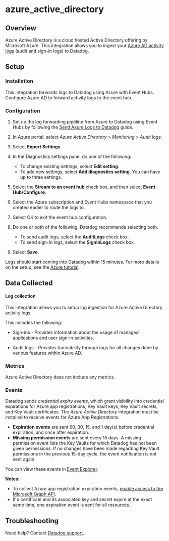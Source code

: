 # azure_active_directory

## Overview

Azure Active Directory is a cloud hosted Active Directory offering by Microsoft Azure.
This integration allows you to ingest your [Azure AD activity logs][1] (audit and sign-in logs) to Datadog.

## Setup

### Installation

This integration forwards logs to Datadog using Azure with Event Hubs. Configure Azure AD to forward activity logs to the event hub.

### Configuration

1. Set up the log forwarding pipeline from Azure to Datadog using Event Hubs by following the [Send Azure Logs to Datadog][2] guide.

2. In Azure portal, select _Azure Active Directory > Monitoring > Audit logs_.
   
3. Select **Export Settings**.

4. In the Diagnostics settings pane, do one of the following:

   - To change existing settings, select **Edit setting**.
   - To add new settings, select **Add diagnostics setting**. You can have up to three settings.

5. Select the **Stream to an event hub** check box, and then select **Event Hub/Configure**.

6. Select the Azure subscription and Event Hubs namespace that you created earlier to route the logs to.
   
7. Select OK to exit the event hub configuration.

8. Do one or both of the following. Datadog recommends selecting both.

   - To send audit logs, select the **AuditLogs** check box.
   - To send sign-in logs, select the **SignInLogs** check box.
  
9. Select **Save**.

Logs should start coming into Datadog within 15 minutes.
For more details on the setup, see the [Azure tutorial][3].

## Data Collected

#### Log collection

This integration allows you to setup log ingestion for Azure Active Directory activity logs.

This includes the following:

   - Sign-ins - Provides information about the usage of managed applications and user sign-in activities.

   - Audit logs - Provides traceability through logs for all changes done by various features within Azure AD.  

### Metrics

Azure Active Directory does not include any metrics.

### Events

Datadog sends *credential expiry events*, which grant visibility into credential expirations for Azure app registrations, Key Vault keys, Key Vault secrets, and Key Vault certificates. The *Azure Active Directory* integration must be installed to receive events for Azure App Registrations.


- **Expiration events** are sent 60, 30, 15, and 1 day(s) before credential expiration, and once after expiration.
- **Missing permission events** are sent every 15 days. A missing permission event lists the Key Vaults for which Datadog has not been given permissions. If no changes have been made regarding Key Vault permissions in the previous 15-day cycle, the event notification is not sent again.

You can view these events in [Event Explorer][5].

**Notes**: 

- To collect Azure app registration expiration events, [enable access to the Microsoft Graph API][6].
- If a certificate and its associated key and secret expire at the exact same time, one expiration event is sent for all resources.

## Troubleshooting

Need help? Contact [Datadog support][4].

[1]: https://docs.microsoft.com/en-us/azure/active-directory/reports-monitoring/overview-reports#activity-reports
[2]: https://docs.datadoghq.com/logs/guide/azure-logging-guide/
[3]: https://docs.microsoft.com/en-us/azure/active-directory/reports-monitoring/tutorial-azure-monitor-stream-logs-to-event-hub
[4]: https://docs.datadoghq.com/help
[5]: https://app.datadoghq.com/event/explorer
[6]: https://docs.datadoghq.com/integrations/guide/azure-graph-api-permissions/
